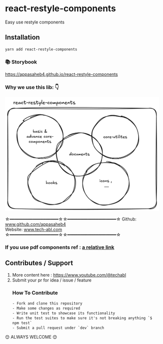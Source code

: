 # react-restyle-components

Easy use restyle components

## Installation

```
yarn add react-restyle-components

```

### 📚 Storybook

https://appasaheb4.github.io/react-restyle-components

### Why we use this lib: 👇

<img src="https://github.com/appasaheb4/react-restyle-components/blob/master/assets/img/libWapper.png">

☆━━━━━━━━━━━━━━━━━━━☆☆━━━━━━━━━━━━━━━━━━━☆
Github: www.github.com/appasaheb4 <br />
Website: www.tech-abl.com
☆━━━━━━━━━━━━━━━━━━━☆☆━━━━━━━━━━━━━━━━━━━☆

### If you use pdf components ref : [a relative link](PDF-README.md)

## Contributes / Support

1.  More content here : https://www.youtube.com/@techabl
2.  Submit your pr for idea / issue / feature
    ### How To Contribute
        - Fork and clone this repository
        - Make some changes as required
        - Write unit test to showcase its functionality
        - Run the test suites to make sure it's not breaking anything `$ npm test`
        - Submit a pull request under `dev` branch

😊 ALWAYS WELCOME 😊
